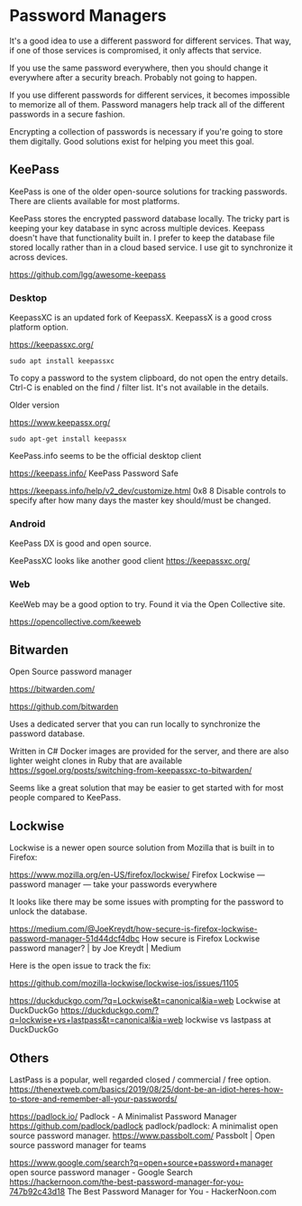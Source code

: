 # Password Managers

It's a good idea to use a different password for different services. That way, if one of those services is compromised, it only affects that service. 

If you use the same password everywhere, then you should change it everywhere after a security breach. Probably not going to happen. 

If you use different passwords for different services, it becomes impossible to memorize all of them. Password managers help track all of the different passwords in a secure fashion. 

Encrypting a collection of passwords is necessary if you're going to store them digitally. Good solutions exist for helping you meet this goal. 


## KeePass

KeePass is one of the older open-source solutions for tracking passwords. There are clients available for most platforms. 

KeePass stores the encrypted password database locally. The tricky part is keeping your key database in sync across multiple devices. Keepass doesn't have that functionality built in. I prefer to keep the database file stored locally rather than in a cloud based service. I use git to synchronize it across devices. 

https://github.com/lgg/awesome-keepass


### Desktop

KeepassXC is an updated fork of KeepassX. KeepassX is a good cross platform option. 

https://keepassxc.org/

    sudo apt install keepassxc

To copy a password to the system clipboard, do not open the entry details. Ctrl-C is enabled on the find / filter list. It's not available in the details. 

Older version

https://www.keepassx.org/
 
    sudo apt-get install keepassx

KeePass.info seems to be the official desktop client

https://keepass.info/
KeePass Password Safe

https://keepass.info/help/v2_dev/customize.html
0x8	8 	Disable controls to specify after how many days the master key should/must be changed.


### Android

KeePass DX is good and open source.

KeePassXC looks like another good client
https://keepassxc.org/

### Web

KeeWeb may be a good option to try. Found it via the Open Collective site. 

https://opencollective.com/keeweb


## Bitwarden

Open Source password manager

https://bitwarden.com/

https://github.com/bitwarden

Uses a dedicated server that you can run locally to synchronize the password database. 

Written in C#
Docker images are provided for the server, and there are also lighter weight clones in Ruby that are available
https://sgoel.org/posts/switching-from-keepassxc-to-bitwarden/

Seems like a great solution that may be easier to get started with for most people compared to KeePass. 


## Lockwise

Lockwise is a newer open source solution from Mozilla that is built in to Firefox:

https://www.mozilla.org/en-US/firefox/lockwise/
Firefox Lockwise — password manager — take your passwords everywhere

It looks like there may be some issues with prompting for the password to unlock the database.

https://medium.com/@JoeKreydt/how-secure-is-firefox-lockwise-password-manager-51d44dcf4dbc
How secure is Firefox Lockwise password manager? | by Joe Kreydt | Medium

Here is the open issue to track the fix:

https://github.com/mozilla-lockwise/lockwise-ios/issues/1105

https://duckduckgo.com/?q=Lockwise&t=canonical&ia=web
Lockwise at DuckDuckGo
https://duckduckgo.com/?q=lockwise+vs+lastpass&t=canonical&ia=web
lockwise vs lastpass at DuckDuckGo


## Others

LastPass is a popular, well regarded closed / commercial / free option.
https://thenextweb.com/basics/2019/08/25/dont-be-an-idiot-heres-how-to-store-and-remember-all-your-passwords/

https://padlock.io/
Padlock - A Minimalist Password Manager
https://github.com/padlock/padlock
padlock/padlock: A minimalist open source password manager.
https://www.passbolt.com/
Passbolt | Open source password manager for teams

https://www.google.com/search?q=open+source+password+manager
open source password manager - Google Search
https://hackernoon.com/the-best-password-manager-for-you-747b92c43d18
The Best Password Manager for You - HackerNoon.com

